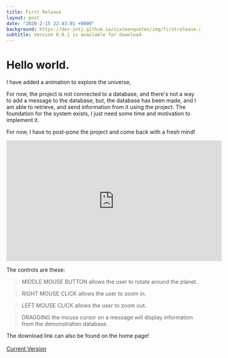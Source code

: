 ```yaml
---
title: First Release
layout: post
date: "2020-2-15 22:43:01 +0000"
background: https://dev-intj.github.io/sixteenquotes/img/firstrelease.gif
subtitle: Version 0.0.1 is available for download.
---
```


# Hello world.

I have added a animation to explore the universe,

For now, the project is not connected to a database, and there's not a way to add a message to the database, but, the database has been made, and I am able to retrieve, and send information from it using the project. The foundation for the system exists, I just need some time and motivation to implement it.<br>

For now, I have to post-pone the project and come back with a fresh mind!<br>

<iframe width="560" height="315" src="https://www.youtube.com/embed/bqRdnrO3pTw" frameborder="0" allow="accelerometer; autoplay; clipboard-write; encrypted-media; gyroscope; picture-in-picture" allowfullscreen></iframe>

The controls are these:

> MIDDLE MOUSE BUTTON allows the user to rotate around the planet.<br>

> RIGHT MOUSE CLICK allows the user to zoom in.<br>

> LEFT MOUSE CLICK allows the user to zoom out.<br>

> DRAGGING the mouse cursor on a message will display information from the demonstration database.

The download link can also be found on the home page!<br><br>
<a class="btn btn-primary" href="https://www.dropbox.com/s/f86lcc6k5rw8m0z/WindowsNoEditor.rar?dl=0" target="_blank" role="button">Current Version <i class="fa fa-cloud-download"></i></a>
